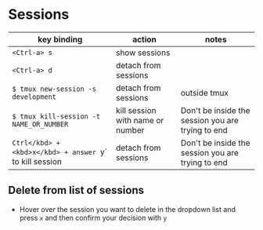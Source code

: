# Sessions 
  
| key binding                                                 | action                           | notes                                             |
|-------------------------------------------------------------|----------------------------------|---------------------------------------------------|
| `<Ctrl-a> s`                                                | show sessions                    |                                                   |
| `<Ctrl-a> d`                                               | detach from sessions             |                                                   |
| `$ tmux new-session -s development`                         | detach from sessions             | outside tmux                                      |
| `$ tmux kill-session -t NAME_OR_NUMBER`                     | kill session with name or number | Don't be inside the session you are trying to end |
| `Ctrl</kbd> + <kbd>x</kbd> + answer `y` to kill session     | detach from sessions             | Don't be inside the session you are trying to end |

## Delete from list of sessions
* Hover over the session you want to delete in the dropdown list and press `x` and then confirm your decision with `y`
